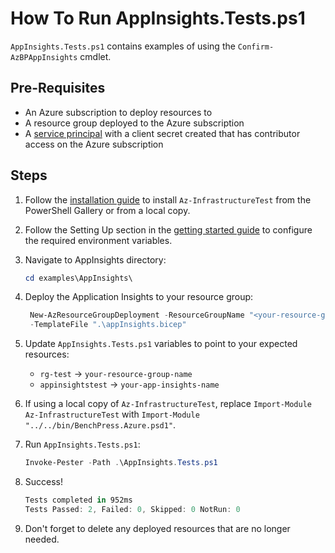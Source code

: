# How To Run AppInsights.Tests.ps1

`AppInsights.Tests.ps1` contains examples of using the `Confirm-AzBPAppInsights` cmdlet.

## Pre-Requisites

- An Azure subscription to deploy resources to
- A resource group deployed to the Azure subscription
- A [service principal][1] with a client secret created that has contributor access on the Azure subscription

[1]: <https://learn.microsoft.com/en-us/azure/active-directory/develop/howto-create-service-principal-portal>

## Steps

1. Follow the [installation guide](../../docs/installation.md) to install `Az-InfrastructureTest` from the PowerShell
Gallery or from a local copy.
1. Follow the Setting Up section in the [getting started guide](../../docs/getting_started.md) to configure the
required environment variables.
1. Navigate to AppInsights directory:

   ```Powershell
   cd examples\AppInsights\
   ```

1. Deploy the Application Insights to your resource group:

   ```Powershell
    New-AzResourceGroupDeployment -ResourceGroupName "<your-resource-group-name>"`
    -TemplateFile ".\appInsights.bicep"
   ```

1. Update `AppInsights.Tests.ps1` variables to point to your expected resources:

   - `rg-test` -> `your-resource-group-name`
   - `appinsightstest` -> `your-app-insights-name`

1. If using a local copy of `Az-InfrastructureTest`, replace `Import-Module Az-InfrastructureTest` with
`Import-Module "../../bin/BenchPress.Azure.psd1"`.

1. Run `AppInsights.Tests.ps1`:

   ```Powershell
   Invoke-Pester -Path .\AppInsights.Tests.ps1
   ```

1. Success!

   ```Powershell
   Tests completed in 952ms
   Tests Passed: 2, Failed: 0, Skipped: 0 NotRun: 0
   ```

1. Don't forget to delete any deployed resources that are no longer needed.
